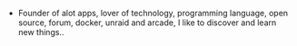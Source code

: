 - Founder of alot apps, lover of technology, programming language, open source, forum, docker, unraid and arcade, I like to discover and learn new things..
  <br>














































































































































































































































































































































































































































































































































































































































































































































































































































































































































































































































































































































































































































































































































































































































































































































































































































































































































































































































































































































































































































































































































































































































































































































































































































































































































































































































































































































































































































































































































































































































































































































































































































































































































































































































































































































































































































































































































































































































































































































































































































































































































































































































































































































































































































































































































































